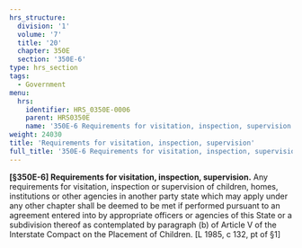 ```yaml
---
hrs_structure:
  division: '1'
  volume: '7'
  title: '20'
  chapter: 350E
  section: '350E-6'
type: hrs_section
tags:
  - Government
menu:
  hrs:
    identifier: HRS_0350E-0006
    parent: HRS0350E
    name: '350E-6 Requirements for visitation, inspection, supervision'
weight: 24030
title: 'Requirements for visitation, inspection, supervision'
full_title: '350E-6 Requirements for visitation, inspection, supervision'
---
```

**[§350E-6] Requirements for visitation, inspection, supervision.** Any requirements for visitation, inspection or supervision of children, homes, institutions or other agencies in another party state which may apply under any other chapter shall be deemed to be met if performed pursuant to an agreement entered into by appropriate officers or agencies of this State or a subdivision thereof as contemplated by paragraph (b) of Article V of the Interstate Compact on the Placement of Children. [L 1985, c 132, pt of §1]